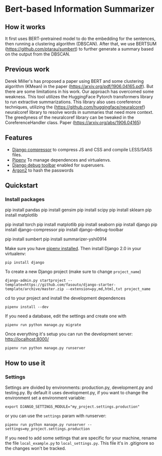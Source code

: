 # Bert-based Information Summarizer

## How it works
It first uses BERT-pretrained model to do the embedding for the sentences, then running a clustering algorithm (DBSCAN). 
After that, we use BERTSUM (https://github.com/ptarau/sumbert) to further generate a summary based on the output from the DBSCAN.

## Previous work
Derek Miller's has proposed a paper using BERT and some clustering algorithm (KMean) in the paper (https://arxiv.org/pdf/1906.04165.pdf). But there are some limitations in his work. Our approach has overcomed some weakness. This tool utilizes the HuggingFace Pytorch transformers library to run extractive summarizations. 
This library also uses coreference techniques, utilizing the 
(https://github.com/huggingface/neuralcoref) neuralcoref library to resolve words in summaries that need more context. The greedyness of 
the neuralcoref library can be tweaked in the CoreferenceHandler class.
Paper (https://arxiv.org/abs/1906.04165)

## Features ##

- [Django compressor](http://django-compressor.readthedocs.org/en/latest/) to compress JS and CSS and compile LESS/SASS files.
- [Pipenv](https://docs.pipenv.org) To manage dependences and virtualenvs.
- [Django debug toolbar](http://django-debug-toolbar.readthedocs.org/) enabled for superusers.
- [Argon2](https://docs.djangoproject.com/en/2.0/topics/auth/passwords/#using-argon2-with-django) to hash the passwords

## Quickstart ##

### Install packages ###
pip install pandas
pip install gensim
pip install scipy
pip install sklearn
pip install matplotlib

pip install torch
pip install matplotlib
pip install seaborn
pip install django
pip install django-compressor 
pip install django-debug-toolbar

pip install sumbert
pip install summarizer-yshi0914


Make sure you have [pipenv installed](https://docs.pipenv.org/install.html). Then install Django 2.0 in your virtualenv:

    pip install django

To create a new Django project (make sure to change `project_name`)

    django-admin.py startproject --template=https://github.com/fasouto/django-starter-template/archive/master.zip --extension=py,md,html,txt project_name

cd to your project and install the development dependences

    pipenv install --dev

If you need a database, edit the settings and create one with
   
    pipenv run python manage.py migrate

Once everything it's setup you can run the development server: [http://localhost:8000/](http://localhost:8000/)

    pipenv run python manage.py runserver

## How to use it ##

### Settings ###

Settings are divided by environments: production.py, development.py and testing.py. By default it uses development.py, if you want to change the environment set a environment variable:

    export DJANGO_SETTINGS_MODULE="my_project.settings.production"

or you can use the `settings` param with runserver:

    pipenv run python manage.py runserver --settings=my_project.settings.production

If you need to add some settings that are specific for your machine, rename the file `local_example.py` to `local_settings.py`. This file it's in .gitignore so the changes won't be tracked.



